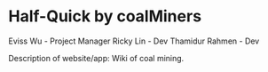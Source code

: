 # Half-Quick by coalMiners
Eviss Wu - Project Manager
Ricky Lin - Dev
Thamidur Rahmen - Dev

Description of website/app: Wiki of coal mining.

